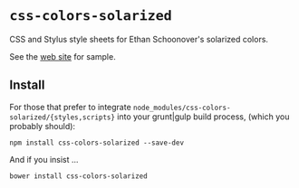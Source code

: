 # `css-colors-solarized`

CSS and Stylus style sheets for Ethan Schoonover's solarized colors.

See the [web site][] for sample.

## Install

For those that prefer to integrate
`node_modules/css-colors-solarized/{styles,scripts}` into your
grunt|gulp build process, (which you probably should):

`npm install css-colors-solarized --save-dev`

And if you insist ...

`bower install css-colors-solarized`

[web site]: https://rwxrob.github.io/css-colors-solarized
